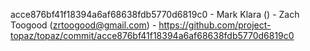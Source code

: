acce876bf41f18394a6af68638fdb5770d6819c0 - Mark Klara () - Zach Toogood (zrtoogood@gmail.com) - https://github.com/project-topaz/topaz/commit/acce876bf41f18394a6af68638fdb5770d6819c0
